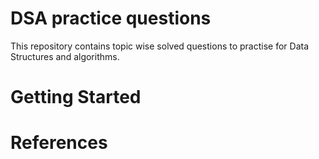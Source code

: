 # DSA practice questions 
This repository contains topic wise solved questions to practise for Data Structures and algorithms. 
# Getting Started

# References
